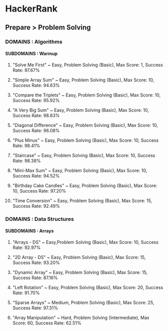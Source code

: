 # HackerRank

## Prepare > Problem Solving

### DOMAINS : Algorithms

#### SUBDOMAINS : Warmup

01. "Solve Me First" ~ Easy, Problem Solving (Basic), Max Score: 1, Success Rate: 97.67%

02. "Simple Array Sum" ~ Easy, Problem Solving (Basic), Max Score: 10, Success Rate: 94.63%

03. "Compare the Triplets" ~ Easy, Problem Solving (Basic), Max Score: 10, Success Rate: 95.92%

04. "A Very Big Sum" ~ Easy, Problem Solving (Basic), Max Score: 10, Success Rate: 98.83%

05. "Diagonal Difference" ~ Easy, Problem Solving (Basic), Max Score: 10, Success Rate: 96.08%

06. "Plus Minus" ~ Easy, Problem Solving (Basic), Max Score: 10, Success Rate: 98.41%

07. "Staircase" ~ Easy, Problem Solving (Basic), Max Score: 10, Success Rate: 98.38%

08. "Mini-Max Sum" ~ Easy, Problem Solving (Basic), Max Score: 10, Success Rate: 94.52%

09. "Birthday Cake Candles" ~ Easy, Problem Solving (Basic), Max Score: 10, Success Rate: 97.20%

10. "Time Conversion" ~ Easy, Problem Solving (Basic), Max Score: 15, Success Rate: 92.49%

### DOMAINS : Data Structures

#### SUBDOMAINS : Arrays

01. "Arrays - DS" ~ Easy,Problem Solving (Basic), Max Score: 10, Success Rate: 92.97%

02. "2D Array - DS" ~ Easy, Problem Solving (Basic), Max Score: 15, Success Rate: 93.20%

03. "Dynamic Array" ~ Easy, Problem Solving (Basic), Max Score: 15, Success Rate: 87.16%

04. "Left Rotation" ~ Easy, Problem Solving (Basic), Max Score: 20, Success Rate: 91.70%

05. "Sparse Arrays" ~ Medium, Problem Solving (Basic), Max Score: 25, Success Rate: 97.31%

06. "Array Manipulation" ~ Hard, Problem Solving (Intermediate), Max Score: 60, Success Rate: 62.51%
